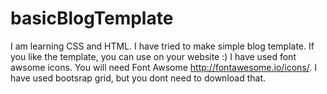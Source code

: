 # basicBlogTemplate
I am learning CSS and HTML. I have tried to make simple blog template. If you like the template, you can use on your website :)
I have used font awsome icons. You will need Font Awsome http://fontawesome.io/icons/.
I have used bootsrap grid, but you dont need to download that. 
